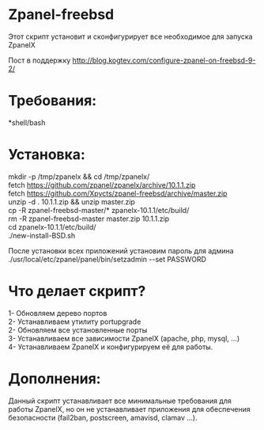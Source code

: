 Zpanel-freebsd
===============

Этот скрипт установит и сконфигурирует все необходимое для запуска ZpanelX

Пост в поддержку
http://blog.kogtev.com/configure-zpanel-on-freebsd-9-2/

Требования:
==============
*shell/bash  

Установка:
=========
mkdir -p /tmp/zpanelx && cd /tmp/zpanelx/  
fetch https://github.com/zpanel/zpanelx/archive/10.1.1.zip  
fetch https://github.com/Xpycts/zpanel-freebsd/archive/master.zip  
unzip -d . 10.1.1.zip && unzip master.zip  
cp -R zpanel-freebsd-master/* zpanelx-10.1.1/etc/build/  
rm -R zpanel-freebsd-master master.zip 10.1.1.zip  
cd zpanelx-10.1.1/etc/build/  
./new-install-BSD.sh  

После установки всех приложений установим пароль для админа  
./usr/local/etc/zpanel/panel/bin/setzadmin --set PASSWORD  

Что делает скрипт?  
===============  
1- Обновляем дерево портов  
2- Устанавливаем утилиту portupgrade  
2- Обновляем все установленные порты  
3- Устанавливаем все зависимости ZpanelX (apache, php, mysql, ...)  
4- Устанавливаем ZpanelX и конфигурируем её для работы.  

 Дополнения:  
=================  

Данный скрипт устанавливает все минимальные требования для работы ZpanelX, но он не устанавливает приложения для обеспечения безопасности (fail2ban, postscreen, amavisd, clamav ...).   


